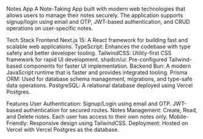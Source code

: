 Notes App
A Note-Taking App built with modern web technologies that allows users to manage their notes securely. The application supports signup/login using email and OTP, JWT-based authentication, and CRUD operations on user-specific notes.

Tech Stack
Frontend
Next.js 15: A React framework for building fast and scalable web applications.
TypeScript: Enhances the codebase with type safety and better developer tooling.
TailwindCSS: Utility-first CSS framework for rapid UI development.
shadcn/ui: Pre-configured Tailwind-based components for faster UI implementation.
Backend
Bun: A modern JavaScript runtime that is faster and provides integrated tooling.
Prisma ORM: Used for database schema management, migrations, and type-safe data operations.
PostgreSQL: A relational database deployed using Vercel Postgres.

Features
User Authentication:
Signup/Login using email and OTP.
JWT-based authentication for secured routes.
Notes Management:
Create, Read, and Delete notes.
Each user has access to their own notes only.
Mobile-Friendly:
Responsive design using TailwindCSS.
Deployment:
Hosted on Vercel with Vercel Postgres as the database.
